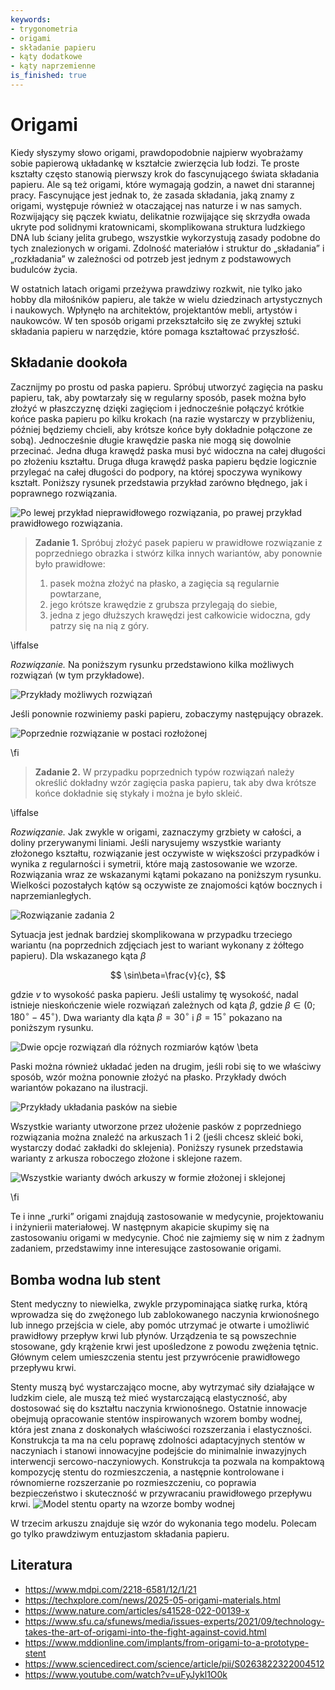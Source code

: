 ```yaml
---
keywords:
- trygonometria
- origami
- składanie papieru
- kąty dodatkowe
- kąty naprzemienne
is_finished: true
---
```



# Origami
 
Kiedy słyszymy słowo origami, prawdopodobnie najpierw wyobrażamy sobie papierową układankę w kształcie zwierzęcia lub łodzi. 
Te proste kształty często stanowią pierwszy krok do fascynującego świata składania papieru. 
Ale są też origami, które wymagają godzin, a nawet dni starannej pracy.
Fascynujące jest jednak to, że zasada składania, jaką znamy z origami, występuje również w otaczającej nas naturze i w nas samych. 
Rozwijający się pączek kwiatu, delikatnie rozwijające się skrzydła owada ukryte pod solidnymi kratownicami, 
skomplikowana struktura ludzkiego DNA lub ściany jelita grubego, wszystkie wykorzystują zasady podobne do tych znalezionych w origami. 
Zdolność materiałów i struktur do „składania” i „rozkładania” w zależności od potrzeb jest jednym z podstawowych budulców życia.


W ostatnich latach origami przeżywa prawdziwy rozkwit, nie tylko jako hobby dla miłośników papieru, 
ale także w wielu dziedzinach artystycznych i naukowych. Wpłynęło na architektów, projektantów mebli, artystów i naukowców. 
W ten sposób origami przekształciło się ze zwykłej sztuki składania papieru w narzędzie, które pomaga kształtować przyszłość.

## Składanie dookoła
 
Zacznijmy po prostu od paska papieru. Spróbuj utworzyć zagięcia na pasku papieru, 
tak, aby powtarzały się w regularny sposób, pasek można było złożyć w płaszczyznę dzięki zagięciom 
i jednocześnie połączyć krótkie końce paska papieru po kilku krokach 
(na razie wystarczy w przybliżeniu, później będziemy chcieli, aby krótsze końce były dokładnie połączone ze sobą). 
Jednocześnie długie krawędzie paska nie mogą się dowolnie przecinać. 
Jedna długa krawędź paska musi być widoczna na całej długości po złożeniu kształtu. 
Druga długa krawędź paska papieru będzie logicznie przylegać na całej długości do podpory, 
na której spoczywa wynikowy kształt. Poniższy rysunek przedstawia przykład zarówno błędnego, jak i poprawnego rozwiązania.

![Po lewej przykład nieprawidłowego rozwiązania, po prawej przykład prawidłowego rozwiązania.](chybne_a_spravne.png)

> **Zadanie 1.** Spróbuj złożyć pasek papieru w prawidłowe rozwiązanie z poprzedniego obrazka i stwórz kilka innych wariantów, aby ponownie było prawidłowe:
> 1) pasek można złożyć na płasko, a zagięcia są regularnie powtarzane,
> 2) jego krótsze krawędzie z grubsza przylegają do siebie,
> 3) jedna z jego dłuższych krawędzi jest całkowicie widoczna, gdy patrzy się na nią z góry.

\iffalse

*Rozwiązanie.* Na poniższym rysunku przedstawiono kilka możliwych rozwiązań (w tym przykładowe).

![Przykłady możliwych rozwiązań](prouzek_slozeny.jpg)

Jeśli ponownie rozwiniemy paski papieru, zobaczymy następujący obrazek.

![Poprzednie rozwiązanie w postaci rozłożonej](prouzek_rozlozeny.jpg)

\fi

> **Zadanie 2.**  W przypadku poprzednich typów rozwiązań należy określić dokładny wzór zagięcia paska papieru, tak aby dwa krótsze końce dokładnie się stykały i można je było skleić.

\iffalse

*Rozwiązanie.* Jak zwykle w origami, zaznaczymy grzbiety w całości, a doliny przerywanymi liniami. Jeśli narysujemy wszystkie warianty złożonego kształtu, rozwiązanie jest oczywiste w większości przypadków i wynika z regularności i symetrii, które mają zastosowanie we wzorze. Rozwiązania wraz ze wskazanymi kątami pokazano na poniższym rysunku.
Wielkości pozostałych kątów są oczywiste ze znajomości kątów bocznych i naprzemianległych.
 
 ![Rozwiązanie zadania 2](origami_4.jpg)

Sytuacja jest jednak bardziej skomplikowana w przypadku trzeciego wariantu (na poprzednich zdjęciach jest to wariant wykonany z żółtego papieru). 
Dla wskazanego kąta $\beta$ 

$$
\sin\beta=\frac{v}{c},
$$ 

gdzie $v$  to wysokość paska papieru.
Jeśli ustalimy tę wysokość, nadal istnieje nieskończenie wiele rozwiązań zależnych od kąta $\beta$, 
gdzie $\beta\in(0; 180^{\circ}-45^{\circ})$. 
Dwa warianty dla kąta $\beta=30^{\circ}$ i $\beta=15^{\circ}$ pokazano na poniższym rysunku.

![Dwie opcje rozwiązań dla różnych rozmiarów kątów $\beta$](origami_5.jpg)

Paski można również układać jeden na drugim, jeśli robi się to we właściwy sposób, 
wzór można ponownie złożyć na płasko. Przykłady dwóch wariantów pokazano na ilustracji.

![Przykłady układania pasków na siebie](origami_6.jpg)


Wszystkie warianty utworzone przez ułożenie pasków z poprzedniego rozwiązania można znaleźć na arkuszach 1 i 2
(jeśli chcesz skleić boki, wystarczy dodać zakładki do sklejenia). 
Poniższy rysunek przedstawia warianty z arkusza roboczego złożone i sklejone razem.

![Wszystkie warianty dwóch arkuszy w formie złożonej i sklejonej](origami_7.png)

\fi

Te i inne „rurki” origami znajdują zastosowanie w medycynie, projektowaniu i inżynierii materiałowej.
W następnym akapicie skupimy się na zastosowaniu origami w medycynie. 
Choć nie zajmiemy się w nim z żadnym zadaniem, przedstawimy inne interesujące zastosowanie origami.

## Bomba wodna lub stent

Stent medyczny to niewielka, zwykle przypominająca siatkę rurka, którą wprowadza się do zwężonego lub zablokowanego naczynia krwionośnego lub innego przejścia w ciele, aby pomóc utrzymać je otwarte i umożliwić prawidłowy przepływ krwi lub płynów. 
Urządzenia te są powszechnie stosowane, gdy krążenie krwi jest upośledzone z powodu zwężenia tętnic. 
Głównym celem umieszczenia stentu jest przywrócenie prawidłowego przepływu krwi.


Stenty muszą być wystarczająco mocne, aby wytrzymać siły działające w ludzkim ciele, 
ale muszą też mieć wystarczającą elastyczność, aby dostosować się do kształtu naczynia krwionośnego.
Ostatnie innowacje obejmują opracowanie stentów inspirowanych wzorem bomby wodnej, 
która jest znana z doskonałych właściwości rozszerzania i elastyczności. 
Konstrukcja ta ma na celu poprawę zdolności adaptacyjnych stentów w naczyniach
i stanowi innowacyjne podejście do minimalnie inwazyjnych interwencji sercowo-naczyniowych. 
Konstrukcja ta pozwala na kompaktową kompozycję stentu do rozmieszczenia, a następnie kontrolowane i równomierne rozszerzanie po rozmieszczeniu, 
co poprawia bezpieczeństwo i skuteczność w przywracaniu prawidłowego przepływu krwi.
![Model stentu oparty na wzorze bomby wodnej](medical_stent_model.png)

W trzecim arkuszu znajduje się wzór do wykonania tego modelu. 
Polecam go tylko prawdziwym entuzjastom składania papieru.

## Literatura 

* https://www.mdpi.com/2218-6581/12/1/21
* https://techxplore.com/news/2025-05-origami-materials.html
* https://www.nature.com/articles/s41528-022-00139-x
* https://www.sfu.ca/sfunews/media/issues-experts/2021/09/technology-takes-the-art-of-origami-into-the-fight-against-covid.html
* https://www.mddionline.com/implants/from-origami-to-a-prototype-stent
* https://www.sciencedirect.com/science/article/pii/S0263822322004512
* https://www.youtube.com/watch?v=uFyJykl1O0k




